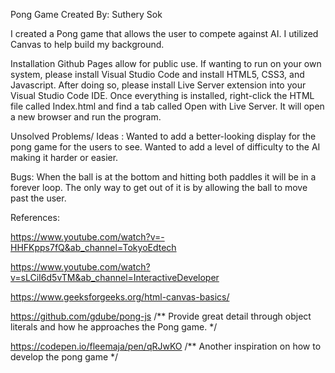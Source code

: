 Pong Game 
Created By: Suthery Sok

I created a Pong game that allows the user to compete against AI. I utilized Canvas to help build my background.

Installation 
Github Pages allow for public use. If wanting to run on your own system, please install Visual Studio Code and install HTML5, CSS3, and Javascript. After doing so, please install Live Server extension into your Visual Studio Code IDE. Once everything is installed, right-click the HTML file called Index.html and find a tab called Open with Live Server. It will open a new browser and run the program.


Unsolved Problems/ Ideas :
Wanted to add a better-looking display for the pong game for the users to see.
Wanted to add a level of difficulty to the AI making it harder or easier. 

Bugs:
When the ball is at the bottom and hitting both paddles it will be in a forever loop. The only way to get out of it is by allowing the ball to move past the user.

References: 

https://www.youtube.com/watch?v=-HHFKpps7fQ&ab_channel=TokyoEdtech


https://www.youtube.com/watch?v=sLCiI6d5vTM&ab_channel=InteractiveDeveloper


https://www.geeksforgeeks.org/html-canvas-basics/



https://github.com/gdube/pong-js /** Provide great detail through object literals and how he approaches the Pong game. */



https://codepen.io/fleemaja/pen/qRJwKO /** Another inspiration on how to develop the pong game */
